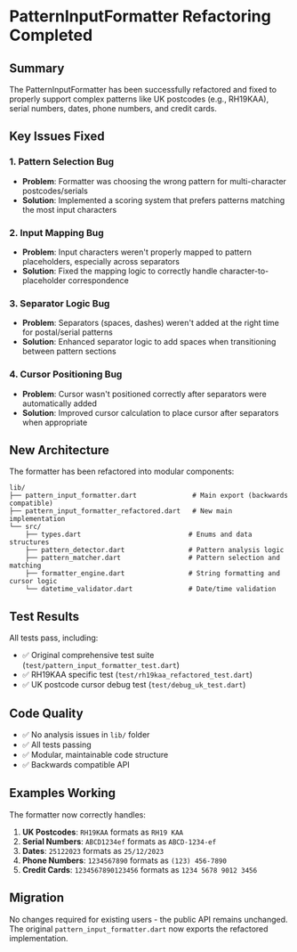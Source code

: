 # PatternInputFormatter Refactoring Completed

## Summary
The PatternInputFormatter has been successfully refactored and fixed to properly support complex patterns like UK postcodes (e.g., RH19KAA), serial numbers, dates, phone numbers, and credit cards.

## Key Issues Fixed

### 1. Pattern Selection Bug
- **Problem**: Formatter was choosing the wrong pattern for multi-character postcodes/serials
- **Solution**: Implemented a scoring system that prefers patterns matching the most input characters

### 2. Input Mapping Bug
- **Problem**: Input characters weren't properly mapped to pattern placeholders, especially across separators
- **Solution**: Fixed the mapping logic to correctly handle character-to-placeholder correspondence

### 3. Separator Logic Bug
- **Problem**: Separators (spaces, dashes) weren't added at the right time for postal/serial patterns
- **Solution**: Enhanced separator logic to add spaces when transitioning between pattern sections

### 4. Cursor Positioning Bug
- **Problem**: Cursor wasn't positioned correctly after separators were automatically added
- **Solution**: Improved cursor calculation to place cursor after separators when appropriate

## New Architecture

The formatter has been refactored into modular components:

```
lib/
├── pattern_input_formatter.dart              # Main export (backwards compatible)
├── pattern_input_formatter_refactored.dart   # New main implementation
└── src/
    ├── types.dart                           # Enums and data structures
    ├── pattern_detector.dart                # Pattern analysis logic
    ├── pattern_matcher.dart                 # Pattern selection and matching
    ├── formatter_engine.dart                # String formatting and cursor logic
    └── datetime_validator.dart              # Date/time validation
```

## Test Results

All tests pass, including:
- ✅ Original comprehensive test suite (`test/pattern_input_formatter_test.dart`)
- ✅ RH19KAA specific test (`test/rh19kaa_refactored_test.dart`)
- ✅ UK postcode cursor debug test (`test/debug_uk_test.dart`)

## Code Quality

- ✅ No analysis issues in `lib/` folder
- ✅ All tests passing
- ✅ Modular, maintainable code structure
- ✅ Backwards compatible API

## Examples Working

The formatter now correctly handles:

1. **UK Postcodes**: `RH19KAA` formats as `RH19 KAA`
2. **Serial Numbers**: `ABCD1234ef` formats as `ABCD-1234-ef`
3. **Dates**: `25122023` formats as `25/12/2023`
4. **Phone Numbers**: `1234567890` formats as `(123) 456-7890`
5. **Credit Cards**: `1234567890123456` formats as `1234 5678 9012 3456`

## Migration

No changes required for existing users - the public API remains unchanged. The original `pattern_input_formatter.dart` now exports the refactored implementation.
